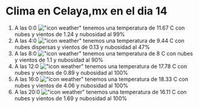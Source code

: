 # Clima en Celaya,mx en el dia 14

1. A las 0:0 !["icon weather"](http://openweathermap.org/img/w/04n.png) tenemos una temperatura de 11.67 C con nubes y  vientos de 1.24 y nubosidad al 99%
1. A las 4:0 !["icon weather"](http://openweathermap.org/img/w/03n.png) tenemos una temperatura de 9.44 C con nubes dispersas y  vientos de 0.13 y nubosidad al 47%
1. A las 8:0 !["icon weather"](http://openweathermap.org/img/w/04d.png) tenemos una temperatura de 8 C con nubes y  vientos de 1.1 y nubosidad al 90%
1. A las 12:0 !["icon weather"](http://openweathermap.org/img/w/04d.png) tenemos una temperatura de 17.78 C con nubes y  vientos de 0.89 y nubosidad al 100%
1. A las 16:0 !["icon weather"](http://openweathermap.org/img/w/04d.png) tenemos una temperatura de 18.33 C con nubes y  vientos de 4.06 y nubosidad al 100%
1. A las 20:0 !["icon weather"](http://openweathermap.org/img/w/04n.png) tenemos una temperatura de 16.11 C con nubes y  vientos de 1.69 y nubosidad al 100%
